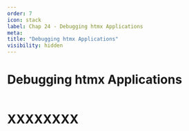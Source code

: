 ```yaml
---
order: 7
icon: stack
label: Chap 24 - Debugging htmx Applications
meta:
title: "Debugging htmx Applications"
visibility: hidden
---
```

# Debugging htmx Applications

![]()

# XXXXXXXX

